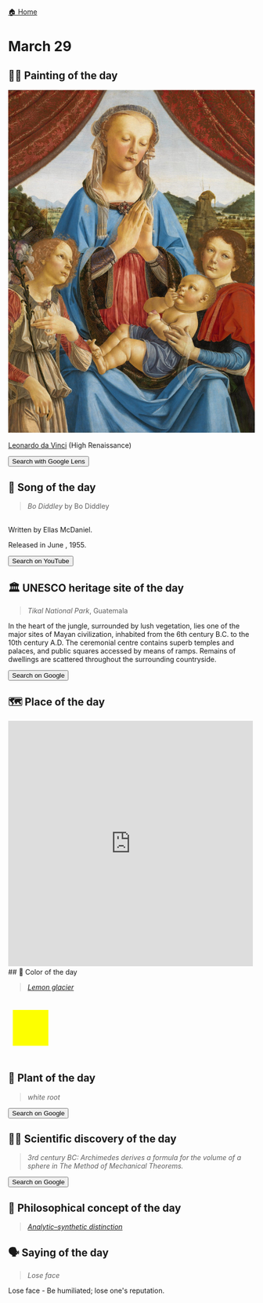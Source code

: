 
[🏠 Home](../../index.md)

# March 29

## 🧑‍🎨 Painting of the day

<img width="600" src="../img/Leonardo_da_Vinci_1.jpg">

[Leonardo da Vinci](http://en.wikipedia.org/wiki/Leonardo_da_Vinci) (High Renaissance)

<button class="btn btn-success"
onclick=" window.open('https://lens.google.com/uploadbyurl?url=https://iretes.github.io/one-a-day/data/img/Leonardo_da_Vinci_1.jpg','_blank')">
Search with Google Lens
</button>

## 🎼 Song of the day

> *Bo Diddley*
by Bo Diddley

<br />Written by Ellas McDaniel.

Released in June , 1955.

<button class="btn btn-success"
onclick=" window.open('http://www.youtube.com/search?q=Bo Diddley by Bo Diddley','_blank')">
Search on YouTube
</button>

## 🏛️ UNESCO heritage site of the day

> *Tikal National Park*, Guatemala

<p>In the heart of the jungle, surrounded by lush vegetation, lies one of the major sites of Mayan civilization, inhabited from the 6th century B.C. to the 10th century A.D. The ceremonial centre contains superb temples and palaces, and public squares accessed by means of ramps. Remains of dwellings are scattered throughout the surrounding countryside.</p>

<button class="btn btn-success"
onclick=" window.open('http://www.google.com/search?q=Tikal National Park','_blank')">
Search on Google
</button>

## 🗺️ Place of the day

<iframe
src="https://www.mapcrunch.com"
name="mapcrunch"
width="500"
height="500"
allowTransparency="true"
scrolling="no"
frameborder="0"
>
</iframe>
## 🎨 Color of the day

> *[Lemon glacier](https://en.wikipedia.org/wiki/Lemon_(color)#Lemon_glacier)*

<div style="color:#FDFF00; font-size: 100px;">&#9632;</div>

## 🌿 Plant of the day

> *white root*

<button class="btn btn-success"
onclick=" window.open('http://www.google.com/search?q=white root','_blank')">
Search on Google
</button>

## 🧑‍🔬 Scientific discovery of the day

> *3rd century BC: Archimedes derives a formula for the volume of a sphere in The Method of Mechanical Theorems.*

<button class="btn btn-success"
onclick=" window.open('http://www.google.com/search?q=3rd century BC: Archimedes derives a formula for the volume of a sphere in The Method of Mechanical Theorems.','_blank')"> 
Search on Google
</button>

## 💭 Philosophical concept of the day

> *[Analytic–synthetic distinction](https://en.wikipedia.org/wiki/Analytic%E2%80%93synthetic_distinction)*

## 🗣️ Saying of the day

> *Lose face*

Lose face - Be humiliated; lose one's reputation.
